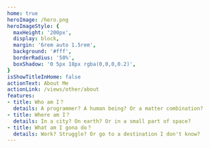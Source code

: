 ```yaml
---
home: true
heroImage: /hero.png
heroImageStyle: {
  maxHeight: '200px',
  display: block,
  margin: '6rem auto 1.5rem',
  background: '#fff',
  borderRadius: '50%',
  boxShadow: '0 5px 18px rgba(0,0,0,0.2)',
}
isShowTitleInHome: false
actionText: About Me
actionLink: /views/other/about
features:
- title: Who am I？
  details: A programmer? A human being? Or a matter combination?
- title: Where am I？
  details: In a city? On earth? Or in a small part of space?
- title: What am I gona do？
  details: Work? Struggle? Or go to a destination I don't know?
---
```

